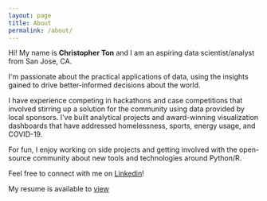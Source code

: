 ```yaml
---
layout: page
title: About
permalink: /about/
---
```


Hi! My name is **Christopher Ton** and I am an aspiring data scientist/analyst from San Jose, CA.

I'm passionate about the practical applications of data, using the insights gained to drive better-informed decisions about the world. 

I have experience competing in hackathons and case competitions that involved stirring up a solution for the community using data provided by local sponsors. I've built analytical projects and award-winning visualization dashboards that have addressed homelessness, sports, energy usage, and COVID-19.

For fun, I enjoy working on side projects and getting involved with the open-source community about new tools and technologies around Python/R. 

Feel free to connect with me on [Linkedin](https://www.linkedin.com/in/chriztopherton/)!

My resume is available to [view](https://github.com/chriztopherton/chriztopherton.github.io/raw/master/assets/Christopher_Ton_Resume_01_21.pdf)
